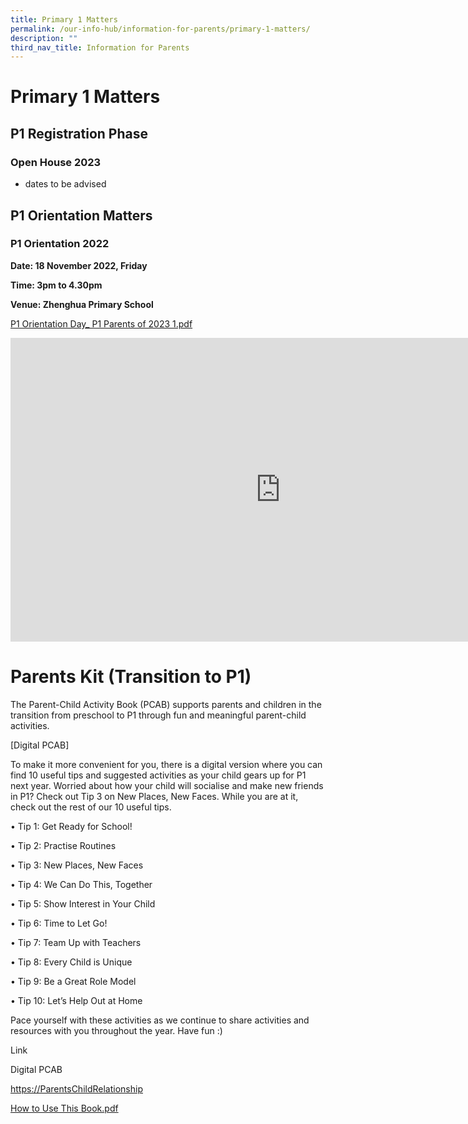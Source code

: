 ```yaml
---
title: Primary 1 Matters
permalink: /our-info-hub/information-for-parents/primary-1-matters/
description: ""
third_nav_title: Information for Parents
---
```

# Primary 1 Matters

## P1 Registration Phase


### Open House 2023

*   dates to be advised

## P1 Orientation Matters

### P1 Orientation 2022

**Date: 18 November 2022, Friday**

**Time: 3pm to 4.30pm** 

**Venue: Zhenghua Primary School**


[P1 Orientation Day\_ P1 Parents of 2023 1.pdf](/files/Our%20Info%20Hub/P1%20Orientation%20Day_%20P1%20Parents%20of%202023%201.pdf)

<iframe width="864" height="486" src="https://www.youtube.com/embed/DtwmZqbWaVE" title="Class of 2023 P1 orientation" frameborder="0" allow="accelerometer; autoplay; clipboard-write; encrypted-media; gyroscope; picture-in-picture" allowfullscreen></iframe>

Parents Kit (Transition to P1)
==============================

The Parent-Child Activity Book (PCAB) supports parents and children in the transition from preschool to P1 through fun and meaningful parent-child activities. 

  

\[Digital PCAB\]

To make it more convenient for you, there is a digital version where you can find 10 useful tips and suggested activities as your child gears up for P1 next year. Worried about how your child will socialise and make new friends in P1? Check out Tip 3 on New Places, New Faces. While you are at it, check out the rest of our 10 useful tips.

  

• Tip 1: Get Ready for School! 

• Tip 2: Practise Routines

• Tip 3: New Places, New Faces

• Tip 4: We Can Do This, Together 

• Tip 5: Show Interest in Your Child 

• Tip 6: Time to Let Go! 

• Tip 7: Team Up with Teachers 

• Tip 8: Every Child is Unique

• Tip 9: Be a Great Role Model 

• Tip 10: Let’s Help Out at Home   

  

Pace yourself with these activities as we continue to share activities and resources with you throughout the year. Have fun :)

Link 

Digital PCAB

[https://ParentsChildRelationship](https://www.moe.gov.sg/parentkit?pt=Parent-Child%20Relationship)  

  

[How to Use This Book.pdf](/files/How%20to%20Use%20This%20Book.pdf)